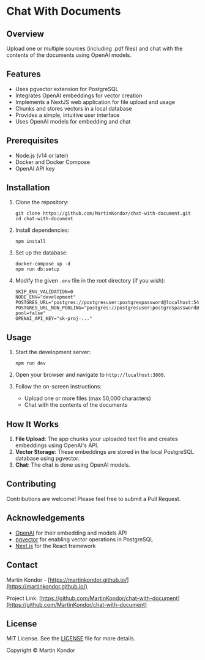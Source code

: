 # Chat With Documents

## Overview

Upload one or multiple sources (including .pdf files) and chat with the contents of the documents using OpenAI models.

## Features

- Uses pgvector extension for PostgreSQL
- Integrates OpenAI embeddings for vector creation
- Implements a NextJS web application for file upload and usage
- Chunks and stores vectors in a local database
- Provides a simple, intuitive user interface
- Uses OpenAI models for embedding and chat

## Prerequisites

- Node.js (v14 or later)
- Docker and Docker Compose
- OpenAI API key

## Installation

1. Clone the repository:

   ```
   git clone https://github.com/MartinKondor/chat-with-document.git
   cd chat-with-document
   ```

2. Install dependencies:

   ```
   npm install
   ```

3. Set up the database:

   ```
   docker-compose up -d
   npm run db:setup
   ```

4. Modify the given `.env` file in the root directory (if you wish):
   ```
   SKIP_ENV_VALIDATION=0
   NODE_ENV="development"
   POSTGRES_URL="postgres://postgresuser:postgrespassword@localhost:54322"
   POSTGRES_URL_NON_POOLING="postgres://postgresuser:postgrespassword@localhost:54322?pool=false"
   OPENAI_API_KEY="sk-proj-..."
   ```

## Usage

1. Start the development server:

   ```
   npm run dev
   ```

2. Open your browser and navigate to `http://localhost:3000`.

3. Follow the on-screen instructions:
   - Upload one or more files (max 50,000 characters)
   - Chat with the contents of the documents

## How It Works

1. **File Upload**: The app chunks your uploaded text file and creates embeddings using OpenAI's API.
2. **Vector Storage**: These embeddings are stored in the local PostgreSQL database using pgvector.
3. **Chat**: The chat is done using OpenAI models.

## Contributing

Contributions are welcome! Please feel free to submit a Pull Request.

## Acknowledgements

- [OpenAI](https://openai.com/) for their embedding and models API
- [pgvector](https://github.com/pgvector/pgvector) for enabling vector operations in PostgreSQL
- [Next.js](https://nextjs.org/) for the React framework

## Contact

Martin Kondor - [https://martinkondor.github.io/](https://martinkondor.github.io/)

Project Link: [https://github.com/MartinKondor/chat-with-document](https://github.com/MartinKondor/chat-with-document)

## License

MIT License. See the [LICENSE](./LICENSE) file for more details.

Copyright © Martin Kondor
